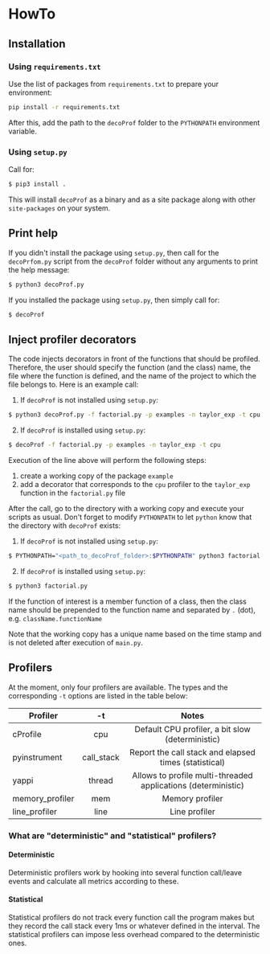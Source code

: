 # HowTo
## Installation
### Using `requirements.txt`
Use the list of packages from `requirements.txt` to prepare your environment:
```bash
pip install -r requirements.txt
```
After this, add the path to the `decoProf` folder to the `PYTHONPATH` environment variable.

### Using `setup.py`
Call for:
```bash
$ pip3 install .
```
This will install `decoProf` as a binary and as a site package along with other 
`site-packages` on your system.

## Print help
If you didn't install the package using `setup.py`, then call for the `decoPrfom.py` 
script from the `decoProf` folder without any arguments to print the help message:
```bash
$ python3 decoProf.py
```
If you installed the package using `setup.py`, then simply call for:
```bash
$ decoProf
```

## Inject profiler decorators
The code injects decorators in front of the functions that should be profiled.
Therefore, the user should specify the function (and the class) name, the file where
the function is defined, and the name of the project to which the file belongs to.
Here is an example call:
1. If `decoProf` is not installed using `setup.py`:
```bash
$ python3 decoProf.py -f factorial.py -p examples -n taylor_exp -t cpu
```
2. If `decoProf` is installed using `setup.py`:
```bash
$ decoProf -f factorial.py -p examples -n taylor_exp -t cpu
```

Execution of the line above will perform the following steps:
1. create a working copy of the package `example`
2. add a decorator that corresponds to the `cpu` profiler to the `taylor_exp`
function in the `factorial.py` file

After the call, go to the directory with a working copy and execute your scripts 
as usual. Don't forget to modify `PYTHONPATH` to let `python` know that the directory 
with `decoProf` exists:
1. If `decoProf` is not installed using `setup.py`:
```bash
$ PYTHONPATH="<path_to_decoProf_folder>:$PYTHONPATH" python3 factorial.py
```
2. If `decoProf` is installed using `setup.py`:
```bash
$ python3 factorial.py
```

If the function of interest is a member function of a class, then the class name 
should be prepended to the function name and separated by `.` (dot), e.g. `className.functionName` 

Note that the working copy has a unique name based on the time stamp and is not deleted after 
execution of `main.py`.

## Profilers
At the moment, only four profilers are available. The types and the corresponding `-t` options are 
listed in the table below:

| Profiler         |     -t     |                             Notes                             |
|------------------|:----------:|:-------------------------------------------------------------:|
| cProfile         |    cpu     |       Default CPU profiler, a bit slow (deterministic)        |
| pyinstrument     | call_stack |     Report the call stack and elapsed times (statistical)     |
| yappi            |   thread   | Allows to profile multi-threaded applications (deterministic) |
| memory_profiler  |    mem     |                        Memory profiler                        |
| line_profiler    |    line    |                         Line profiler                         |


### What are "deterministic" and "statistical" profilers?

#### Deterministic
Deterministic profilers work by hooking into several function call/leave events and calculate all metrics according to these. 

#### Statistical
Statistical profilers do not track every function call the program makes but they record the call stack every 1ms or whatever defined in the interval. The statistical profilers can impose less overhead compared to the deterministic ones.
